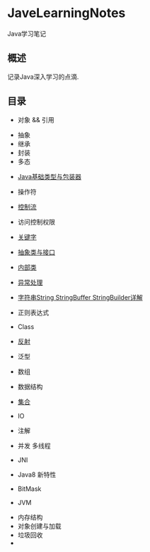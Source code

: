 # JaveLearningNotes
Java学习笔记

## 概述

记录Java深入学习的点滴.

## 目录

* 对象 && 引用

- 抽象
- 继承
- 封装
- 多态

* [Java基础类型与包装器](./doc/Wrapper/Wrapper.md)

* 操作符

* [控制流](./doc/ControllerStream/ControllerStream.md)

* 访问控制权限

* [关键字](./doc/KeyWord/KeyWord.md)

* [抽象类与接口](./doc/AbstractClass/AbstractClass.md)

* [内部类](./doc/InnerClass/InnerClass.md)

* [异常处理](./doc/Exception/Exception.md)

* [字符串String StringBuffer StringBuilder详解](./doc/String/String.md)

* 正则表达式

* Class

* [反射](./doc/Reflection/Reflection.md)

* 泛型

* 数组

* 数据结构

* [集合](./doc/Collections/Collections.md)

* IO

* 注解

* 并发 多线程

* JNI

* Java8 新特性

* BitMask

* JVM
 
- 内存结构
- 对象创建与加载
- 垃圾回收
- 

